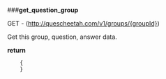 ###**get_question_group**


GET - (http://quescheetah.com/v1/groups/{groupId})

Get this group, question, answer data.


**return**
```javascript
    {
    }
```
